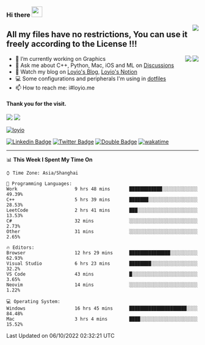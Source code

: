 <h3 align="left">Hi there <img src="https://media.giphy.com/media/hvRJCLFzcasrR4ia7z/giphy.gif" width="28"></h3>
<a align="right" href="https://github.com/loyio/loyio/blob/master/STAR/README.md"><img align="right" src="https://img.shields.io/badge/LOYIO-STAR-green" /></a>

## All my files have no restrictions, You can use it freely according to the License !!!

<a href="https://github.com/loyio#gh-light-mode-only">
     <img align="right"  src="https://loy-readme.vercel.app/api/top-langs/?username=loyio&langs_count=6&hide=css,html,jupyter%20notebook" />
</a>

<a href="https://github.com/loyio#gh-dark-mode-only">
  <img align="right"  src="https://loy-readme.vercel.app/api/top-langs/?username=loyio&langs_count=6&theme=slateorange&hide=css,html,jupyter%20notebook" />
</a>



- 🔭 I’m currently working on Graphics
- 💬 Ask me about C++, Python, Mac, iOS and ML on [Discussions](https://github.com/loyio/blog/discussions)
- 📔 Watch my blog on [Loyio's Blog](https://loyio.me), [Loyio's Notion](https://loyio.notion.site/loyio/Loyio-s-Dashboard-2f56bd29222a445ea9d9e8802a1ac83b)
- 💻 Some configurations and peripherals I'm using in [dotfiles](https://github.com/loyio/dotfiles)
- 📫 How to reach me: i#loyio.me


#### Thank you for the visit.
<img src="http://profile-counter.glitch.me/loyio/count.svg" />

<img src="https://loy-readme.vercel.app/api?username=loyio&show_icons=true&hide=stars&include_all_commits=true&hide_title=true&theme=slateorange" />

     

[![loyio](https://github-profile-trophy.vercel.app/?username=loyio&theme=onedark&column=4)](https://github.com/loyio)

[![Linkedin Badge](https://img.shields.io/badge/-@loyio-0077b5?style=flat-square&logo=Linkedin&logoColor=white&labelColor=0077b5&link=https://www.linkedin.com/in/loyio-hex-363172158/)](https://www.linkedin.com/in/loyio-hex-363172158/)
[![Twitter Badge](https://img.shields.io/badge/-@loyiome-1ca0f1?style=flat-square&labelColor=1ca0f1&logo=twitter&logoColor=white&link=https://twitter.com/loyiome)](https://twitter.com/loyiome)
[![Double Badge](https://img.shields.io/badge/@loyio-007722?style=flat&logo=Douban&logoColor=white)](https://www.douban.com/people/susmote)
[![wakatime](https://wakatime.com/badge/user/c0ddc104-5a20-41d1-ab9a-c4d9ea20a4d9.svg)](https://wakatime.com/@c0ddc104-5a20-41d1-ab9a-c4d9ea20a4d9)

-------
<!--START_SECTION:waka-->
📊 **This Week I Spent My Time On** 

```text
⌚︎ Time Zone: Asia/Shanghai

💬 Programming Languages: 
Work                     9 hrs 48 mins       ████████████░░░░░░░░░░░░░   49.39% 
C++                      5 hrs 39 mins       ███████░░░░░░░░░░░░░░░░░░   28.53% 
LeetCode                 2 hrs 41 mins       ███░░░░░░░░░░░░░░░░░░░░░░   13.53% 
C#                       32 mins             ░░░░░░░░░░░░░░░░░░░░░░░░░   2.73% 
Other                    31 mins             ░░░░░░░░░░░░░░░░░░░░░░░░░   2.65%

🔥 Editors: 
Browser                  12 hrs 29 mins      ███████████████░░░░░░░░░░   62.93% 
Visual Studio            6 hrs 23 mins       ████████░░░░░░░░░░░░░░░░░   32.2% 
VS Code                  43 mins             █░░░░░░░░░░░░░░░░░░░░░░░░   3.65% 
Neovim                   14 mins             ░░░░░░░░░░░░░░░░░░░░░░░░░   1.22%

💻 Operating System: 
Windows                  16 hrs 45 mins      █████████████████████░░░░   84.48% 
Mac                      3 hrs 4 mins        ████░░░░░░░░░░░░░░░░░░░░░   15.52%

```


 Last Updated on 06/10/2022 02:32:21 UTC
<!--END_SECTION:waka-->
